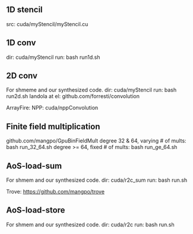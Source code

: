 1D stencil
----------
src: cuda/myStencil/myStencil.cu

1D conv
-------
dir: cuda/myStencil
run: bash run1d.sh

2D conv
-------
For shmeme and our synthesized code.
dir: cuda/myStencil
run: bash run2d.sh
Iandola at el: github.com/forresti/convolution

ArrayFire:
NPP: cuda/nppConvolution

Finite field multiplication
---------------------------
github.com/mangpo/GpuBinFieldMult
degree 32 & 64, varying # of mults: bash run_32_64.sh
degree >= 64, fixed # of mults:     bash run_ge_64.sh

AoS-load-sum
------------
For shmem and our synthesized code.
dir: cuda/r2c_sum
run: bash run.sh

Trove: https://github.com/mangpo/trove

AoS-load-store
--------------
For shmem and our synthesized code.
dir: cuda/r2c
run: bash run.sh
